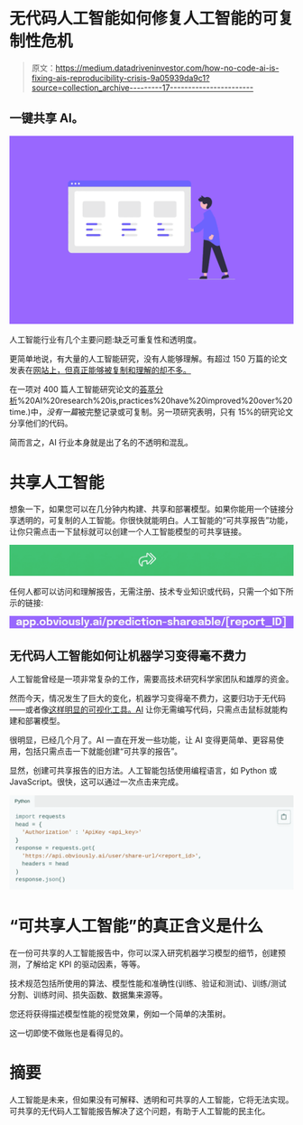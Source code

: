 # 无代码人工智能如何修复人工智能的可复制性危机

> 原文：<https://medium.datadriveninvestor.com/how-no-code-ai-is-fixing-ais-reproducibility-crisis-9a05939da9c1?source=collection_archive---------17----------------------->

## 一键共享 AI。

![](img/5043c03a89d52bc6a2b72ecb1ee6283a.png)

人工智能行业有几个主要问题:缺乏可重复性和透明度。

更简单地说，有大量的人工智能研究，没有人能够理解。有超过 150 万篇的论文发表在[网站上，但真正能够被复制和理解的却不多。](https://www.statista.com/statistics/941037/ai-paper-publications-worldwide-by-country/#:~:text=The%20statistic%20shows%20the%20number,amounted%20to%20almost%20370%20thousand.)

在一项对 400 篇人工智能研究论文的[荟萃分析](https://www.aaai.org/ocs/index.php/AAAI/AAAI18/paper/viewFile/17248/15864#:~:text=Background%3A%20Research%20results%20in%20artificial,criticized%20for%20not%20being%20reproducible.&text=Hypotheses%3A%201)%20AI%20research%20is,practices%20have%20improved%20over%20time.)中，*没有一篇*被完整记录或可复制。另一项研究表明，只有 15%的研究论文分享他们的代码。

简而言之，AI 行业本身就是出了名的不透明和混乱。

# 共享人工智能

想象一下，如果您可以在几分钟内构建、共享和部署模型。如果你能用一个链接分享透明的，可复制的人工智能。你很快就能明白。人工智能的“可共享报告”功能，让你只需点击一下鼠标就可以创建一个人工智能模型的可共享链接。

![](img/347e9e6127a04304a941e5e50855d920.png)

任何人都可以访问和理解报告，无需注册、技术专业知识或代码，只需一个如下所示的链接:

![](img/5a9d56d37902acfe9a158af773878935.png)

## 无代码人工智能如何让机器学习变得毫不费力

人工智能曾经是一项非常复杂的工作，需要高技术研究科学家团队和雄厚的资金。

然而今天，情况发生了巨大的变化，机器学习变得毫不费力，这要归功于无代码——或者像[这样明显的可视化工具。AI](http://obviously.ai) 让你无需编写代码，只需点击鼠标就能构建和部署模型。

很明显，已经几个月了。AI 一直在开发一些功能，让 AI 变得更简单、更容易使用，包括只需点击一下就能创建“可共享的报告”。

显然，创建可共享报告的旧方法。人工智能包括使用编程语言，如 Python 或 JavaScript。很快，这可以通过一次点击来完成。

![](img/0db42d0e49f60617e28af231f0e7dd79.png)

# “可共享人工智能”的真正含义是什么

在一份可共享的人工智能报告中，你可以深入研究机器学习模型的细节，创建预测，了解给定 KPI 的驱动因素，等等。

技术规范包括所使用的算法、模型性能和准确性(训练、验证和测试)、训练/测试分割、训练时间、损失函数、数据集来源等。

您还将获得描述模型性能的视觉效果，例如一个简单的决策树。

这一切即使不做账也是看得见的。

# 摘要

人工智能是未来，但如果没有可解释、透明和可共享的人工智能，它将无法实现。可共享的无代码人工智能报告解决了这个问题，有助于人工智能的民主化。